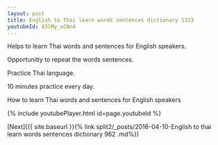 ```yaml
---
layout: post
title: English to Thai learn words sentences dictionary 1323 
youtubeId: 43lMy_xCNn4
---
```

 
 
Helps to learn Thai words and sentences for English speakers.

Opportunitiy to repeat the words sentences. 

Practice Thai language. 
 
10 minutes practice every day. 
 
How to learn Thai words and sentences for English speakers 
 
{% include youtubePlayer.html id=page.youtubeId %}
 
 
[Next]({{ site.baseurl }}{% link  split2/_posts/2016-04-10-English to thai learn words sentences dictionary 962 .md%})
 
